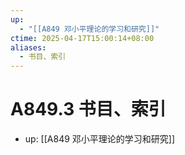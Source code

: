 ```yaml
---
up:
  - "[[A849 邓小平理论的学习和研究]]"
ctime: 2025-04-17T15:00:14+08:00
aliases:
  - 书目、索引
---
```


# A849.3 书目、索引

- up: [[A849 邓小平理论的学习和研究]]
